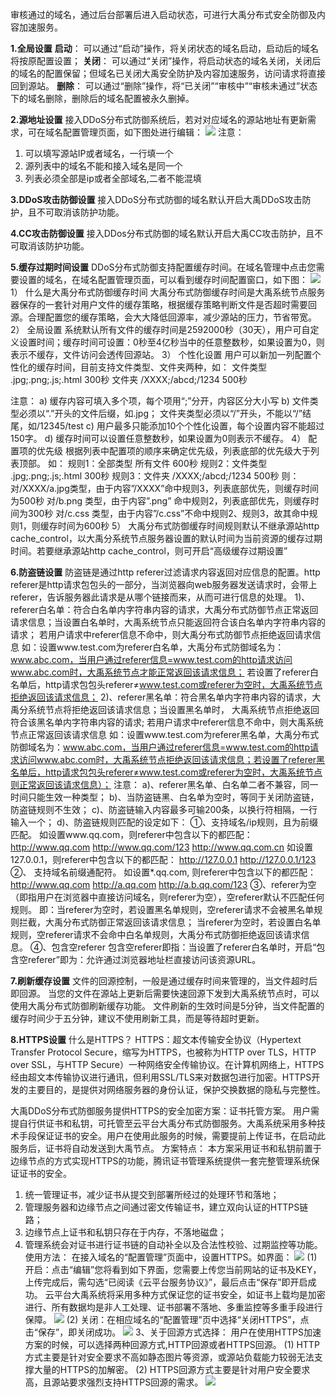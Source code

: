 审核通过的域名，通过后台部署后进入启动状态，可进行大禹分布式安全防御及内容加速服务。

**1.全局设置**
**启动**：
可以通过“启动”操作，将关闭状态的域名启动，启动后的域名将按原配置设置； 
**关闭**：
可以通过“关闭”操作，将启动状态的域名关闭，关闭后的域名的配置保留；但域名已关闭大禹安全防护及内容加速服务，访问请求将直接回到源站。
**删除**：
可以通过“删除”操作，将“已关闭”“审核中”“审核未通过”状态下的域名删除，删除后的域名配置被永久删掉。

**2.源地址设置**
接入DDoS分布式防御系统后，若对对应域名的源站地址有更新需求，可在域名配置管理页面，如下图处进行编辑：
![](https://mccdn.qcloud.com/img56c5d4e2580fd.png)
注意：
1)  可以填写源站IP或者域名，一行填一个
2)  源列表中的域名不能和接入域名是同一个
3)  列表必须全部是ip或者全部域名,二者不能混填

**3.DDoS攻击防御设置**
接入DDoS分布式防御的域名默认开启大禹DDoS攻击防护，且不可取消该防护功能。

**4.CC攻击防御设置**
接入DDos分布式防御的域名默认开启大禹CC攻击防护，且不可取消该防护功能。

**5.缓存过期时间设置**
DDoS分布式防御支持配置缓存时间。在域名管理中点击您需要设置的域名，在域名配置管理页面，可以看到缓存时间配置窗口，如下图：
![](https://mccdn.qcloud.com/img56c5d5b2a6e76.png)
1）  什么是大禹分布式防御缓存时间
大禹分布式防御缓存时间是大禹系统节点服务器保存的一套针对用户文件的缓存策略，根据缓存策略判断文件是否超时需要回源。合理配置您的缓存策略，会大大降低回源率，减少源站的压力，节省带宽。
2）  全局设置
系统默认所有文件的缓存时间是2592000秒（30天），用户可自定义设置时间；缓存时间可设置：0秒至4亿秒当中的任意整数秒，如果设置为0，则表示不缓存，文件访问会透传回源站。
3）  个性化设置
用户可以新加一列配置个性化的缓存时间，目前支持文件类型、文件夹两种，如：
文件类型 .jpg;.png;.js;.html 300秒
文件夹 /XXXX;/abcd;/1234 500秒

注意：
a)  缓存内容可填入多个项，每个项用“;”分开，内容区分大小写
b)  文件类型必须以“.”开头的文件后缀，如.jpg； 文件夹类型必须以“/”开头，不能以“/”结尾，如/12345/test
c)  用户最多只能添加10个个性化设置，每个设置内容不能超过150字。
d)  缓存时间可以设置任意整数秒，如果设置为0则表示不缓存。
4）  配置项的优先级
根据列表中配置项的顺序来确定优先级，列表底部的优先级大于列表顶部。
如：
规则1：全部类型 所有文件 600秒
规则2：文件类型 .jpg;.png;.js;.html 300秒
规则3：文件夹 /XXXX;/abcd;/1234 500秒
则：
对/XXXX/a.jpg类型，由于内容”/XXXX”命中规则3，列表底部优先，则缓存时间为500秒
对/b.png 类型，由于内容”.png” 命中规则2，列表底部优先，则缓存时间为300秒
对/c.css 类型，由于内容”/c.css”不命中规则2、规则3，故其命中规则1，则缓存时间为600秒
5）  大禹分布式防御缓存时间规则默认不继承源站http cache_control，以大禹分系统节点服务器设置的默认时间为当前资源的缓存过期时间。若要继承源站http cache_control，则可开启“高级缓存过期设置”

**6.防盗链设置**
 防盗链是通过http referer过滤请求内容返回对应信息的配置。http referer是http请求包包头的一部分，当浏览器向web服务器发送请求时，会带上referer，告诉服务器此请求是从哪个链接而来，从而可进行信息的处理。
1)、referer白名单：符合白名单内字符串内容的请求，大禹分布式防御节点正常返回请求信息；当设置白名单时，大禹系统节点只能返回符合该白名单内字符串内容的请求；
若用户请求中referer信息不命中，则大禹分布式防御节点拒绝返回请求信息
如：设置www.test.com为referer白名单，大禹分布式防御域名为：www.abc.com，当用户通过referer信息=www.test.com的http请求访问www.abc.com时，大禹系统节点才能正常返回该请求信息；
若设置了referer白名单后，http请求包包头referer≠www.test.com或referer为空时，大禹系统节点拒绝返回该请求信息；
2)、referer黑名单：符合黑名单内字符串内容的请求，大禹分系统节点将拒绝返回该请求信息；当设置黑名单时， 大禹系统节点拒绝返回符合该黑名单内字符串内容的请求;
若用户请求中referer信息不命中，则大禹系统节点正常返回该请求信息
如：设置www.test.com为referer黑名单，大禹分布式防御域名为：www.abc.com，当用户通过referer信息=www.test.com的http请求访问www.abc.com时，大禹系统节点拒绝返回该请求信息；若设置了referer黑名单后，http请求包包头referer≠www.test.com或referer为空时，大禹系统节点则正常返回该请求信息）；
注意：
a)、referer黑名单、白名单二者不兼容，同一时间只能生效一种类型；
b)、当防盗链黑、白名单为空时，等同于关闭防盗链，防盗链规则不生效；
c)、防盗链输入内容最多可输200条，以换行符相隔，一行输入一个；
d)、防盗链规则匹配的设定如下：
①、支持域名/ip规则，且为前缀匹配。
如设置www.qq.com，则referer中包含以下的都匹配：
http://www.qq.com
http://www.qq.com/123
http://www.qq.com.cn
如设置127.0.0.1，则referer中包含以下的都匹配：
http://127.0.0.1
http://127.0.0.1/123
②、 支持域名前缀通配符。
如设置*.qq.com, 则referer中包含以下的都匹配：
http://www.qq.com
http://a.qq.com
http://a.b.qq.com/123
③、referer为空（即指用户在浏览器中直接访问域名，则referer为空），空referer默认不匹配任何规则。
即：当referer为空时，若设置黑名单规则，空referer请求不会被黑名单规则拦截，大禹分布式防御正常返回该请求信息；
当referer为空时，若设置白名单规则，空referer请求不会命中白名单规则，大禹分布式防御拒绝返回该请求信息。
④、包含空referer
包含空referer即指：当设置了referer白名单时，开启“包含空referer”即为：允许通过浏览器地址栏直接访问该资源URL。 

**7.刷新缓存设置**
文件的回源控制，一般是通过缓存时间来管理的，当文件超时后即回源。
当您的文件在源站上更新后需要快速回源下发到大禹系统节点时，可以使用大禹分布式防御刷新缓存功能。
文件刷新的生效时间是5分钟，当文件配置的缓存时间少于五分钟，建议不使用刷新工具，而是等待超时更新。

**8.HTTPS设置**
什么是HTTPS？
HTTPS：超文本传输安全协议（Hypertext Transfer Protocol Secure，缩写为HTTPS，也被称为HTTP over TLS，HTTP over SSL，与HTTP Secure）一种网络安全传输协议。在计算机网络上，HTTPS经由超文本传输协议进行通讯，但利用SSL/TLS来对数据包进行加密。HTTPS开发的主要目的，是提供对网络服务器的身份认证，保护交换数据的隐私与完整性。

大禹DDoS分布式防御服务提供HTTPS的安全加密方案：证书托管方案。
用户需提自行供证书和私钥，可托管至云平台大禹分布式防御服务。大禹系统采用多种技术手段保证证书的安全。用户在使用此服务的时候，需要提前上传证书，在启动此服务后，证书将自动发送到大禹节点。
方案特点：
本方案采用证书和私钥前置于边缘节点的方式实现HTTPS的功能，腾讯证书管理系统提供一套完整管理系统保证证书的安全。
1. 统一管理证书，减少证书从提交到部署所经过的处理环节和落地；
2. 管理服务器和边缘节点之间通过密文传输证书，建立双向认证的HTTPS链路；
3. 边缘节点上证书和私钥只存在于内存，不落地磁盘；
4. 管理系统会对证书进行证书链的自动补全以及合法性校验、过期监控等功能。
使用方法：
在接入域名的“配置管理”页面中，设置HTTPS。如界面：
![](https://mccdn.qcloud.com/img56c5d78fc172f.png)
 (1) 开启：点击“编辑”您将看到如下界面，您需要上传您当前网站的证书及KEY，上传完成后，需勾选“已阅读《云平台服务协议》”，最后点击“保存”即开启成功。
云平台大禹系统将采用多种方式保证您的证书安全，如证书上载均是加密进行、所有数据均是非人工处理、证书部署不落地、多重监控等多重手段进行保障。
![](https://mccdn.qcloud.com/img56c5d7a8237d1.png)
(2) 关闭：在相应域名的“配置管理”页中选择“关闭HTTPS”，点击“保存”，即关闭成功。
![](https://mccdn.qcloud.com/img56c5d7ba98499.png)
3、关于回源方式选择：
用户在使用HTTPS加速方案的时候，可以选择两种回源方式,HTTP回源或者HTTPS回源。
  (1) HTTP方式主要是针对安全要求不高如静态图片等资源，或源站负载能力较弱无法支撑大量的HTTPS的加解密。
  (2) HTTPS回源方式主要是针对用户安全要求高，且源站要求强烈支持HTTPS回源的需求。
![](https://mccdn.qcloud.com/img56c5d7d0d3647.png)
